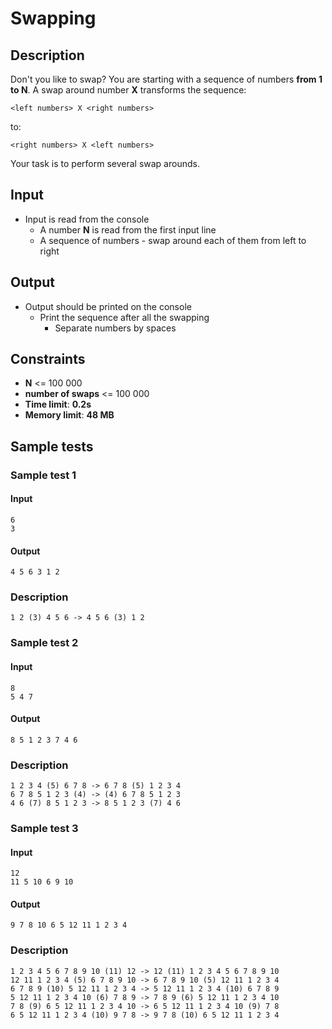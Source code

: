 # Swapping

## Description

Don't you like to swap? You are starting with a sequence of numbers **from 1 to N**.
A swap around number **X** transforms the sequence:

```
<left numbers> X <right numbers>
```

to:

```
<right numbers> X <left numbers>
```

Your task is to perform several swap arounds.

## Input
- Input is read from the console
  - A number **N** is read from the first input line
  - A sequence of numbers - swap around each of them from left to right

## Output
- Output should be printed on the console
  - Print the sequence after all the swapping
    - Separate numbers by spaces

## Constraints
- **N** <= 100 000
- **number of swaps** <= 100 000
- **Time limit**: **0.2s**
- **Memory limit**: **48 MB**

## Sample tests

### Sample test 1

#### Input
```
6
3
```

#### Output
```
4 5 6 3 1 2
```

### Description
```
1 2 (3) 4 5 6 -> 4 5 6 (3) 1 2
```

### Sample test 2

#### Input
```
8
5 4 7
```

#### Output
```
8 5 1 2 3 7 4 6
```

### Description
```
1 2 3 4 (5) 6 7 8 -> 6 7 8 (5) 1 2 3 4
6 7 8 5 1 2 3 (4) -> (4) 6 7 8 5 1 2 3
4 6 (7) 8 5 1 2 3 -> 8 5 1 2 3 (7) 4 6
```

### Sample test 3

#### Input
```
12
11 5 10 6 9 10
```

#### Output
```
9 7 8 10 6 5 12 11 1 2 3 4
```

### Description
```
1 2 3 4 5 6 7 8 9 10 (11) 12 -> 12 (11) 1 2 3 4 5 6 7 8 9 10
12 11 1 2 3 4 (5) 6 7 8 9 10 -> 6 7 8 9 10 (5) 12 11 1 2 3 4
6 7 8 9 (10) 5 12 11 1 2 3 4 -> 5 12 11 1 2 3 4 (10) 6 7 8 9
5 12 11 1 2 3 4 10 (6) 7 8 9 -> 7 8 9 (6) 5 12 11 1 2 3 4 10
7 8 (9) 6 5 12 11 1 2 3 4 10 -> 6 5 12 11 1 2 3 4 10 (9) 7 8
6 5 12 11 1 2 3 4 (10) 9 7 8 -> 9 7 8 (10) 6 5 12 11 1 2 3 4
```
